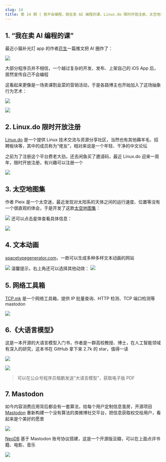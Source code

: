 ```yaml
---
slug: 14
title: 第 14 期 | 我不会编程，我在卖 AI 编程的课、Linux.do 限时开放注册、太空地图集、文本动画、网络工具箱……
---
```




## 1. “我在卖 AI 编程的课”

最近小猫补光灯 app 的作者[花生](https://x.com/AlchainHust)一篇推文把 AI 圈炸了：

![](https://img.wukaipeng.com//2025/01/10-002408-t6wdx0-4282c22970c14506b1eb1e7e0fe3fdff.png)

大部分程序员并不相信，一个越过复杂的开发、发布、上架自己的 iOS App 后，居然宣传自己不会编程

这看起来更像是一场卖课割韭菜的营销活动，于是各路博主也开始加入了这场抽象行为艺术：

![](https://img.wukaipeng.com//2025/01/10-002408-TwIype-1b3b685b3eb94845929bbec5a1490b4b.png)

![](https://img.wukaipeng.com//2025/01/10-002408-tdwq74-02c93b287502498e9de3605323624e42.png)

## 2. Linux.do 限时开放注册

[Linux.do](https://linux.do) 是一个提供 Linux 技术交流与资源分享社区，当然也有其他薅羊毛、招聘板块等，其中的成员称为“佬友”，相对来说是一个年轻、干净的中文论坛

之前为了注册这个平台费老大劲，还去闲鱼买了邀请码，最近 Linux.do 迎来一周年，限时开放注册，有兴趣可以注册一个

![](https://img.wukaipeng.com//2025/01/10-002409-zYGF78-cea858de72904aefb8dd4a69b99e4393.png)

## 3. 太空地图集

作者 Pieix 是一个太空迷，最近发现对太阳系的天体之间的运行速度、位置等没有一个很直观的体会，于是开发了这款[太空地图集](https://atlasof.space/)：

![](https://img.wukaipeng.com//2025/01/10-002409-qJDDSs-b9f098fc9f0f40a4af9e6a64b4feadd0.gif)
还可以点击星体查看具体信息：

![](https://img.wukaipeng.com//2025/01/10-002409-4Hricb-a533a20b1d5c467e9af0c8a1d72ef5cd.gif)

## 4. 文本动画

[spacetypegenerator.com](https://spacetypegenerator.com/)，一款可以生成多种多样文本动画的网站

![](https://img.wukaipeng.com//2025/01/10-002410-Kb6VSZ-466ee590b31c4197b5e63f42ea60132d.gif)
温馨提示，右上角还可以选择其他动效：
![](https://img.wukaipeng.com//2025/01/10-002410-9RwYrG-cedaebfa1ee848afad0745c30333cb83.png)

## 5. 网络工具箱

[TCP.mk](https://tcp.mk/) 是一个网络工具箱，提供 IP 批量查询、HTTP 检测、TCP 端口检测等 mastodon

![](https://img.wukaipeng.com//2025/01/10-002410-70yAHk-19a504b61c604f70a7d79effe29a744e.png)

## 6.《大语言模型》

这是一本开源的大语言模型入门书，作者是一群高校教授、博士，在人工智能领域有深入的研究，这本书在 GitHub 拿下来 2.7k 的 star，值得一读

![](https://img.wukaipeng.com//2025/01/10-002411-VQh5SA-3097408e1b0941ff95d62c0552ac8d38.png)

![](https://img.wukaipeng.com//2025/01/10-002411-GsCFpB-4de39d9605654715b6ab29d89c47e66a.png)

> 可以在公众号程序员楷鹏发送“大语言模型”，获取电子版 PDF

## 7. Mastodon

如今内容消费应用背后都会有一套算法，给每个用户定制信息茧房，开源项目 [Mastodon](https://joinmastodon.org/) 重新构建一个没有算法的类微博社交平台，把信息获取权交给用户，看起来是个美好的愿景

![](https://img.wukaipeng.com//2025/01/10-002411-i6Lmcm-176b3189570249c688b61103b33822d8.png)

[NeoDB](https://neodb.social/discover/) 基于 Mastodon 账号协议搭建，这是一个开源版豆瓣，可以在上面点评书籍、电影、音乐

![](https://img.wukaipeng.com//2025/01/10-002412-ZRbuy2-97aef1fd188949169ad1ac71146f17a8.png)
